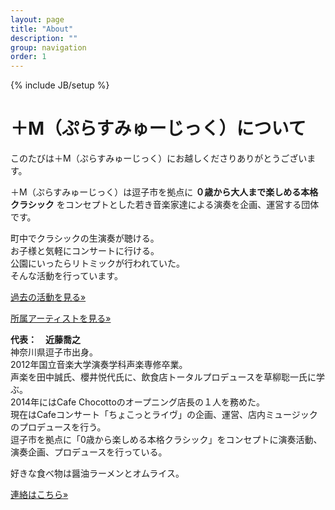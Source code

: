 ```yaml
---
layout: page
title: "About"
description: ""
group: navigation
order: 1
---
```

{% include JB/setup %}

# ＋M（ぷらすみゅーじっく）について

このたびは＋M（ぷらすみゅーじっく）にお越しくださりありがとうございます。

＋M（ぷらすみゅーじっく）は逗子市を拠点に __０歳から大人まで楽しめる本格クラシック__ をコンセプトとした若き音楽家達による演奏を企画、運営する団体です。

町中でクラシックの生演奏が聴ける。  
お子様と気軽にコンサートに行ける。  
公園にいったらリトミックが行われていた。  
そんな活動を行っています。

<p><a class="btn btn-info" href="{{ BASE_PATH }}/activity.html" role="button">過去の活動を見る»</a></p>
<p><a class="btn btn-info" href="{{ BASE_PATH }}/artists.html" role="button">所属アーティストを見る»</a></p>


__代表：　近藤喬之__  
神奈川県逗子市出身。  
2012年国立音楽大学演奏学科声楽専修卒業。  
声楽を田中誠氏、櫻井悦代氏に、飲食店トータルプロデュースを草柳聡一氏に学ぶ。  
2014年にはCafe Chocottoのオープニング店長の１人を務めた。  
現在はCafeコンサート「ちょこっとライヴ」の企画、運営、店内ミュージックのプロデュースを行う。  
逗子市を拠点に「0歳から楽しめる本格クラシック」をコンセプトに演奏活動、演奏企画、プロデュースを行っている。

好きな食べ物は醤油ラーメンとオムライス。
<p><a class="btn btn-info" href="{{ BASE_PATH }}/contact.html" role="button">連絡はこちら»</a></p>